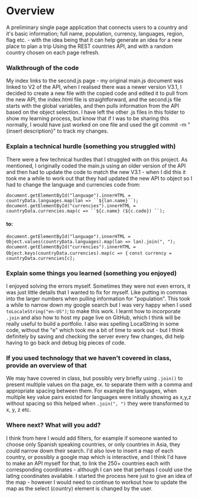 # Overview #
A preliminary single page application that connects users to a country and it's basic information; full name, population, currency, languages, region, flag etc. - with the idea being that it can help generate an idea for a new place to plan a trip
Using the REST countries API, and with a random country chosen on each page refresh.

### Walkthrough of the code ###
My index links to the second.js page - my original main.js document was linked to V2 of the API, when I realised there was a newer version V3.1, I decided to create a new file with the copied code and edited it to pull from the new API, the index.html file is straightforward, and the second.js file starts with the global variables, and then pulls information from the API based on the object selection. I have left the other .js files in this folder to show my learning process, but know that if I was to be sharing this normally, I would have just worked on one file and used the git commit -m "{insert description}" to track my changes. 

### Explain a technical hurdle (something you struggled with) ###
There were a few technical hurdles that I struggled with on this project. As mentioned, I originally coded the main.js using an older version of the API and then had to update the code to match the new V3.1 - when I did this it took me a while to work out that they had updated the new API to object so I had to change the language and currencies code from:

`document.getElementById("language").innerHTML = countryData.languages.map(lan => ``${lan.name}``);`
    `document.getElementById("currencies").innerHTML = countryData.currencies.map(c => ``${c.name} (${c.code}) ``);`

#### to: ####

`document.getElementById("language").innerHTML = Object.values(countryData.languages).map(lan => lan).join(", ");`
    `document.getElementById("currencies").innerHTML = Object.keys(countryData.currencies).map(c => {`
        `const currency = countryData.currencies[c];`

### Explain some things you learned (something you enjoyed) ###
I enjoyed solving the errors myself. Sometimes they were not even errors, it was just little details that I wanted to fix for myself. Like putting in commas into the larger numbers when pulling information for "population". This took a while to narrow down my google search but I was very happy when I used `toLocaleString("en-US")`; to make this work. I learnt how to incorporate `.join` and also how to host my page live on GitHub, which I think will be really useful to build a portfolio. 
I also was spelling LocalString in some code, without the "e" which took me a bit of time to work out - but I think definitely by saving and checking the server every few changes, did help having to go back and debug big pieces of code.

### If you used technology that we haven't covered in class, provide an overview of that ###
We may have covered in class, but possibly very briefly using `.join()` to present multiple values on tha page, ex. to separate them with a comma and appropriate spacing between them. For example the languages, when multiple key value pairs existed for languages were initially showing as x,y,z without spacing so this helped when `.join(", ")` they were transformed to x, y, z etc.

### Where next? What will you add? ###
I think from here I would add filters, for example if someone wanted to choose only Spanish speaking countries, or only countries in Asia, they could narrow down their search. I'd also love to insert a map of each country, or possibly a google map which is interactive, and I think I'd have to make an API myself for that, to link the 250+ countries each with corresponding coordinates - although I can see that perhaps I could use the latlng coordinates available. I started the process here just to give an idea of the map - however I would need to continue to workout how to update the map as the select (country) element is changed by the user.